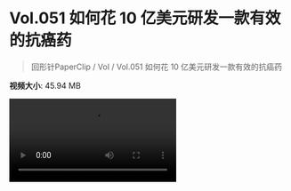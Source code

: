 # Vol.051 如何花 10 亿美元研发一款有效的抗癌药

> 回形针PaperClip / Vol / Vol.051 如何花 10 亿美元研发一款有效的抗癌药

**视频大小**: 45.94 MB

<div class="video"><video src="https://file.hsyhx.top/archive/PaperClip/Vol/051.mp4" controls preload>🤔 您的浏览器不支持 video 标签</video></div>